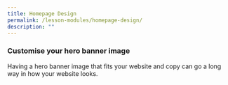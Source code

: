 ```yaml
---
title: Homepage Design
permalink: /lesson-modules/homepage-design/
description: ""
---
```




### Customise your hero banner image

Having a hero banner image that fits your website and copy can go a long way in how your website looks.